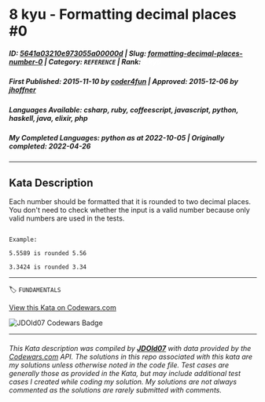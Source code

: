 # 8 kyu - Formatting decimal places #0

##### **ID**: [5641a03210e973055a00000d](https://www.codewars.com/kata/5641a03210e973055a00000d) | **Slug**: [formatting-decimal-places-number-0](https://www.codewars.com/kata/5641a03210e973055a00000d) | **Category**: `REFERENCE` | **Rank**: <span style="color:white">8 kyu</span>

##### **First Published**: 2015-11-10 ***by*** [coder4fun](https://www.codewars.com/users/coder4fun) | **Approved**: 2015-12-06 ***by*** [jhoffner](https://www.codewars.com/users/jhoffner)

##### **Languages Available**: csharp, ruby, coffeescript, javascript, python, haskell, java, elixir, php

##### **My Completed Languages**: python ***as at*** 2022-10-05 | **Originally completed**: 2022-04-26

---

## Kata Description


Each number should be formatted that it is rounded to two decimal places. You don't need to check whether the input is a valid number because only valid numbers are used in the tests.

```

Example:    

5.5589 is rounded 5.56   

3.3424 is rounded 3.34

```

---


🏷 `FUNDAMENTALS`


[View this Kata on Codewars.com](https://www.codewars.com/kata/5641a03210e973055a00000d)

![](https://www.codewars.com/users/jdold07/badges/large "JDOld07 Codewars Badge")

---

###### *This Kata description was compiled by [**JDOld07**](https://tpstech.dev) with data provided by the [Codewars.com](https://www.codewars.com) API.  The solutions in this repo associated with this kata are my solutions unless otherwise noted in the code file.  Test cases are generally those as provided in the Kata, but may include additional test cases I created while coding my solution.  My solutions are not always commented as the solutions are rarely submitted with comments.*
